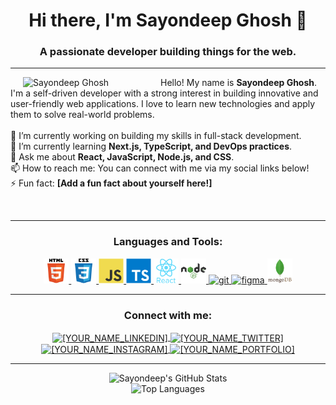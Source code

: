 <h1 align="center">Hi there, I'm Sayondeep Ghosh 👋</h1>
<h3 align="center">A passionate developer building things for the web.</h3>

<!-- You can optionally create a banner image (1200x400px) and place it here -->
<!-- <p align="center">
  <img src="[YOUR_BANNER_IMAGE_URL]" alt="Banner">
</p> -->

---

<!-- About Me Section -->
<!-- The hspace attribute adds a little space between the image and the text -->
<p align="left"> <img src="[YOUR_PHOTO_URL]" alt="Sayondeep Ghosh" align="left" width="200" hspace="20"/>
Hello! My name is <b>Sayondeep Ghosh</b>. I'm a self-driven developer with a strong interest in building innovative and user-friendly web applications. I love to learn new technologies and apply them to solve real-world problems.
<br><br>
🔭 I’m currently working on building my skills in full-stack development.
<br>
🌱 I’m currently learning <b>Next.js, TypeScript, and DevOps practices</b>.
<br>
💬 Ask me about <b>React, JavaScript, Node.js, and CSS</b>.
<br>
📫 How to reach me: You can connect with me via my social links below!
<br>
⚡ Fun fact: <b>[Add a fun fact about yourself here!]</b>
</p>

<br clear="left"/> <!-- This clears the floating image -->

---

<h3 align="center">Languages and Tools:</h3>
<p align="center">
  <a href="https://www.w3.org/html/" target="_blank" rel="noreferrer"> 
    <img src="https://raw.githubusercontent.com/devicons/devicon/master/icons/html5/html5-original-wordmark.svg" alt="html5" width="40" height="40"/> 
  </a> 
  <a href="https://www.w3css.com/" target="_blank" rel="noreferrer"> 
    <img src="https://raw.githubusercontent.com/devicons/devicon/master/icons/css3/css3-original-wordmark.svg" alt="css3" width="40" height="40"/> 
  </a> 
  <a href="https://developer.mozilla.org/en-US/docs/Web/JavaScript" target="_blank" rel="noreferrer"> 
    <img src="https://raw.githubusercontent.com/devicons/devicon/master/icons/javascript/javascript-original.svg" alt="javascript" width="40" height="40"/> 
  </a> 
  <a href="https://www.typescriptlang.org/" target="_blank" rel="noreferrer"> 
    <img src="https://raw.githubusercontent.com/devicons/devicon/master/icons/typescript/typescript-original.svg" alt="typescript" width="40" height="40"/> 
  </a>
  <a href="https://reactjs.org/" target="_blank" rel="noreferrer"> 
    <img src="https://raw.githubusercontent.com/devicons/devicon/master/icons/react/react-original-wordmark.svg" alt="react" width="40" height="40"/> 
  </a> 
  <a href="https://nodejs.org" target="_blank" rel="noreferrer"> 
    <img src="https://raw.githubusercontent.com/devicons/devicon/master/icons/nodejs/nodejs-original-wordmark.svg" alt="nodejs" width="40" height="40"/> 
  </a> 
  <a href="https://git-scm.com/" target="_blank" rel="noreferrer"> 
    <img src="https://www.vectorlogo.zone/logos/git-scm/git-scm-icon.svg" alt="git" width="40" height="40"/> 
  </a> 
  <a href="https://www.figma.com/" target="_blank" rel="noreferrer"> 
    <img src="https://www.vectorlogo.zone/logos/figma/figma-icon.svg" alt="figma" width="40" height="40"/> 
  </a> 
  <a href="https://www.mongodb.com/" target="_blank" rel="noreferrer"> 
    <img src="https://raw.githubusercontent.com/devicons/devicon/master/icons/mongodb/mongodb-original-wordmark.svg" alt="mongodb" width="40" height="40"/> 
  </a> 
</p>

---

<h3 align="center">Connect with me:</h3>
<p align="center">
  <a href="[YOUR_LINKEDIN_URL]" target="blank">
    <img align="center" src="https://raw.githubusercontent.com/rahuldkjain/github-profile-readme-generator/master/src/images/icons/Social/linked-in-alt.svg" alt="[YOUR_NAME_LINKEDIN]" height="30" width="40" />
  </a>
  <a href="[YOUR_TWITTER_URL]" target="blank">
    <img align="center" src="https://raw.githubusercontent.com/rahuldkjain/github-profile-readme-generator/master/src/images/icons/Social/twitter.svg" alt="[YOUR_NAME_TWITTER]" height="30" width="40" />
  </a>
  <a href="[YOUR_INSTAGRAM_URL]" target="blank">
    <img align="center" src="https://raw.githubusercontent.com/rahuldkjain/github-profile-readme-generator/master/src/images/icons/Social/instagram.svg" alt="[YOUR_NAME_INSTAGRAM]" height="30" width="40" />
  </a>
  <a href="[YOUR_PORTFOLIO_WEBSITE_URL]" target="blank">
    <img align="center" src="https://raw.githubusercontent.com/rahuldkjain/github-profile-readme-generator/master/src/images/icons/Social/browser.svg" alt="[YOUR_NAME_PORTFOLIO]" height="30" width="40" />
  </a>
</p>

---

<p align="center">
  <img src="https://github-readme-stats.vercel.app/api?username=[YOUR_GITHUB_USERNAME]&show_icons=true&theme=dracula&include_all_commits=true&count_private=true" alt="Sayondeep's GitHub Stats" />
  <br/>
  <img src="https://github-readme-stats.vercel.app/api/top-langs/?username=[YOUR_GITHUB_USERNAME]&layout=compact&langs_count=8&theme=dracula" alt="Top Languages" />
</p>
